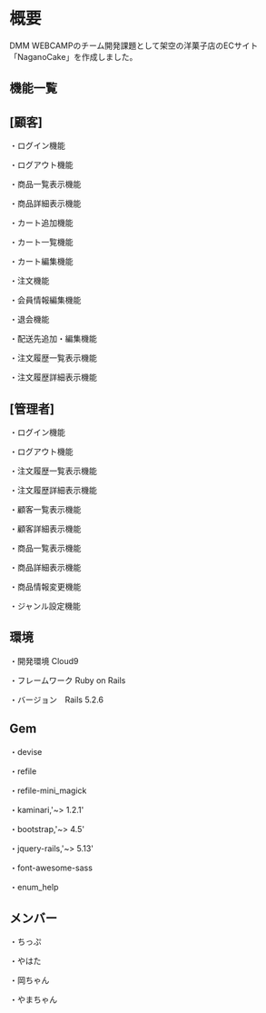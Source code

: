 # 概要

DMM WEBCAMPのチーム開発課題として架空の洋菓子店のECサイト「NaganoCake」を作成しました。

## 機能一覧

## [顧客]

・ログイン機能　

・ログアウト機能　

・商品一覧表示機能

・商品詳細表示機能

・カート追加機能

・カート一覧機能

・カート編集機能

・注文機能

・会員情報編集機能

・退会機能

・配送先追加・編集機能

・注文履歴一覧表示機能

・注文履歴詳細表示機能

## [管理者]

・ログイン機能

・ログアウト機能

・注文履歴一覧表示機能

・注文履歴詳細表示機能

・顧客一覧表示機能

・顧客詳細表示機能

・商品一覧表示機能

・商品詳細表示機能

・商品情報変更機能

・ジャンル設定機能

## 環境

・開発環境 Cloud9

・フレームワーク Ruby on Rails

・バージョン　Rails 5.2.6

## Gem

・devise

・refile

・refile-mini_magick

・kaminari,'~> 1.2.1'

・bootstrap,'~> 4.5'

・jquery-rails,'~> 5.13'

・font-awesome-sass

・enum_help


## メンバー

・ちっぷ

・やはた

・岡ちゃん

・やまちゃん

